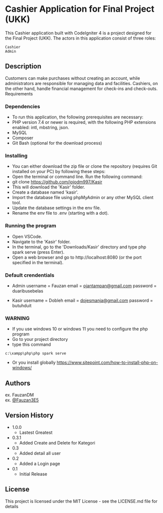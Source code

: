 # Cashier Application for Final Project (UKK)

This Cashier application built with CodeIgniter 4 is a project designed for the Final Project (UKK). The actors in this application consist of three roles:

    Cashier
    Admin

## Description

Customers can make purchases without creating an account, while administrators are responsible for managing data and facilities. Cashiers, on the other hand, handle financial management for check-ins and check-outs.
Requirements

### Dependencies

- To run this application, the following prerequisites are necessary:
- PHP version 7.4 or newer is required, with the following PHP extensions enabled: intl, mbstring, json.
- MySQL
- Composer
- Git Bash (optional for the download process)

### Installing

- You can either download the zip file or clone the repository (requires Git installed on your PC) by following these steps:
- Open the terminal or command line. Run the following command:
- git clone https://github.com/jojodm997/Kasir
- This will download the 'Kasir' folder.
- Create a database named 'kasir'.
- Import the database file using phpMyAdmin or any other MySQL client tool.
- Update the database settings in the env file.
- Rename the env file to .env (starting with a dot).

### Running the program

- Open VSCode.
- Navigate to the 'Kasir' folder.
- In the terminal, go to the 'Downloads/Kasir' directory and type php spark serve (press Enter).
- Open a web browser and go to http://localhost:8080 (or the port specified in the terminal).

### Default crendentials

- Admin
  username = Fauzan
  email = ojantampan@gmail.com
  password = duaribusebelas

- Kasir
  username = Dobleh
  email = dojesmanja@gmail.com
  password = butuhduit

### WARNING

- If you use windows 10 or windows 11 you need to configure the php program
- Go to your project directory
- type this command

```
c:\xampp\php\php spark serve
```

- Or you install globally https://www.sitepoint.com/how-to-install-php-on-windows/

## Authors

ex. FauzanDM  
ex. [@Fauzan3E5](https://twitter.com/Fauzan3E5)

## Version History
- 1.0.0
  - Lastest Greatest
- 0.3.1
  - Added Create and Delete for Kategori
- 0.3
  - Added detail all user
- 0.2
  - Added a Login page
- 0.1
  - Initial Release

## License

This project is licensed under the MIT License - see the LICENSE.md file for details
